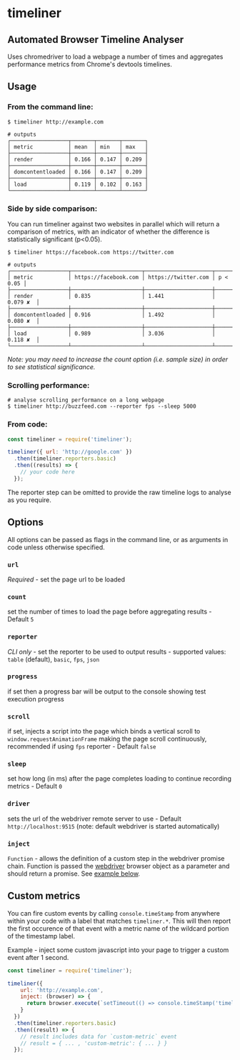# timeliner

## Automated Browser Timeline Analyser

Uses chromedriver to load a webpage a number of times and aggregates performance metrics from Chrome's devtools timelines.

## Usage

### From the command line:

```shell
$ timeliner http://example.com

# outputs
┌──────────────────┬───────┬───────┬───────┐
│ metric           │ mean  │ min   │ max   │
├──────────────────┼───────┼───────┼───────┤
│ render           │ 0.166 │ 0.147 │ 0.209 │
├──────────────────┼───────┼───────┼───────┤
│ domcontentloaded │ 0.166 │ 0.147 │ 0.209 │
├──────────────────┼───────┼───────┼───────┤
│ load             │ 0.119 │ 0.102 │ 0.163 │
└──────────────────┴───────┴───────┴───────┘
```

### Side by side comparison:

You can run timeliner against two websites in parallel which will return a comparison of metrics, with an indicator of whether the difference is statistically significant (p<0.05).

```shell
$ timeliner https://facebook.com https://twitter.com

# outputs
┌──────────────────┬──────────────────────┬─────────────────────┬──────────┐
│ metric           │ https://facebook.com │ https://twitter.com │ p < 0.05 │
├──────────────────┼──────────────────────┼─────────────────────┼──────────┤
│ render           │ 0.835                │ 1.441               │ 0.079 ✘  │
├──────────────────┼──────────────────────┼─────────────────────┼──────────┤
│ domcontentloaded │ 0.916                │ 1.492               │ 0.080 ✘  │
├──────────────────┼──────────────────────┼─────────────────────┼──────────┤
│ load             │ 0.989                │ 3.036               │ 0.118 ✘  │
└──────────────────┴──────────────────────┴─────────────────────┴──────────┘
```

*Note: you may need to increase the count option (i.e. sample size) in order to see statistical significance.*

### Scrolling performance:

```shell
# analyse scrolling performance on a long webpage
$ timeliner http://buzzfeed.com --reporter fps --sleep 5000
```

### From code:

```javascript
const timeliner = require('timeliner');

timeliner({ url: 'http://google.com' })
  .then(timeliner.reporters.basic)
  .then((results) => {
    // your code here
  });
```

The reporter step can be omitted to provide the raw timeline logs to analyse as you require.

## Options

All options can be passed as flags in the command line, or as arguments in code unless otherwise specified.

### `url`

*Required* - set the page url to be loaded

### `count`

set the number of times to load the page before aggregating results - Default `5`

### `reporter`

*CLI only* - set the reporter to be used to output results - supported values: `table` (default), `basic`, `fps`, `json`

### `progress`

if set then a progress bar will be output to the console showing test execution progress

### `scroll`

if set, injects a script into the page which binds a vertical scroll to `window.requestAnimationFrame` making the page scroll continuously, recommended if using `fps` reporter - Default `false`

### `sleep`

set how long (in ms) after the page completes loading to continue recording metrics - Default `0`

### `driver`

sets the url of the webdriver remote server to use - Default `http://localhost:9515` (note: default webdriver is started automatically)

### `inject`

`Function` - allows the definition of a custom step in the webdriver promise chain. Function is passed the [webdriver](https://github.com/admc/wd) browser object as a parameter and should return a promise. See [example below](#custom-metrics).

## Custom metrics

You can fire custom events by calling `console.timeStamp` from anywhere within your code with a label that matches `timeliner.*`. This will then report the first occurence of that event with a metric name of the wildcard portion of the timestamp label.

Example - inject some custom javascript into your page to trigger a custom event after 1 second.

```javascript
const timeliner = require('timeliner');

timeliner({
    url: 'http://example.com',
    inject: (browser) => {
      return browser.execute(`setTimeout(() => console.timeStamp('timeliner.custom-metric'), 1000);`);
    }
  })
  .then(timeliner.reporters.basic)
  .then((result) => {
    // result includes data for `custom-metric` event
    // result = { ... , 'custom-metric': { ... } }
  });
```